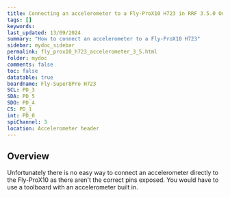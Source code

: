 ```yaml
---
title: Connecting an accelerometer to a Fly-ProX10 H723 in RRF 3.5.0 Onwards
tags: []
keywords: 
last_updated: 13/09/2024
summary: "How to connect an accelerometer to a Fly-ProX10 H723"
sidebar: mydoc_sidebar
permalink: fly_prox10_h723_accelerometer_3_5.html
folder: mydoc
comments: false
toc: false
datatable: true
boardname: Fly-Super8Pro H723
SCL: PD_3
SDA: PD_5
SDO: PD_4
CS: PD_1
int: PD_0
spiChannel: 3
location: Accelerometer header
---
```


## Overview

Unfortunately there is no easy way to connect an accelerometer directly to the Fly-ProX10 as there aren't the correct pins exposed. You would have to use a toolboard with an accelerometer built in.
